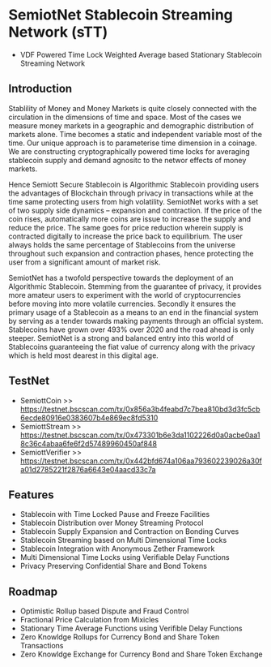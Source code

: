 # SemiotNet Stablecoin Streaming Network (sTT)
- VDF Powered Time Lock Weighted Average based Stationary Stablecoin Streaming Network

## Introduction

Stablility of Money and Money Markets is quite closely connected with the circulation in the dimensions of time and space. Most of the cases we measure money markets in a geographic and demographic distribution of markets alone. Time becomes a static and independent variable most of the time. Our unique approach is to parameterise time dimension in a coinage. We are constructing cryptographically powered time locks for averaging stablecoin supply and demand agnositc to the networ effects of money markets. 

Hence Semiott Secure Stablecoin is Algorithmic Stablecoin providing users the advantages of Blockchain through privacy in transactions while at the time same protecting users from high volatility. SemiotNet works with a set of two supply side dynamics – expansion and contraction. If the price of the coin rises, automatically more coins are issue to increase the supply and reduce the price. The same goes for price reduction wherein supply is contracted digitally to increase the price back to equilibrium. The user always holds the same percentage of Stablecoins from the universe throughout such expansion and contraction phases, hence protecting the user from a significant amount of market risk. 

SemiotNet has a twofold perspective towards the deployment of an Algorithmic Stablecoin. Stemming from the guarantee of privacy, it provides more amateur users to experiment with the world of cryptocurrencies before moving into more volatile currencies. Secondly it ensures the primary usage of a Stablecoin as a means to an end in the financial system by serving as a tender towards making payments through an official system. Stablecoins have grown over 493% over 2020 and the road ahead is only steeper. SemiotNet is a strong and balanced entry into this world of Stablecoins guaranteeing the fiat value of currency along with the privacy which is held most dearest in this digital age. 

## TestNet
- SemiottCoin >> https://testnet.bscscan.com/tx/0x856a3b4feabd7c7bea810bd3d3fc5cb6ecde80916e0383607b4e869ec8fd5310
- SemiottStream >> https://testnet.bscscan.com/tx/0x473301b6e3da1102226d0a0acbe0aa18c36c4abaa6fe6f2d57489960450af848
- SemiottVerifier >> https://testnet.bscscan.com/tx/0x442bfd674a106aa793602239026a30fa01d2785221f2876a6643e04aacd33c7a

## Features
- Stablecoin with Time Locked Pause and Freeze Facilities
- Stablecoin Distribution over Money Streaming Protocol
- Stablecoin Supply Expansion and Contraction on Bonding Curves
- Stablecoin Streaming based on Multi Dimensional Time Locks
- Stablecoin Integration with Anonymous Zether Framework
- Multi Dimensional Time Locks using Verifiable Delay Functions
- Privacy Preserving Confidential Share and Bond Tokens

## Roadmap
- Optimistic Rollup based Dispute and Fraud Control
- Fractional Price Calculation from Mixicles
- Stationary Time Average Functions using Verifible Delay Functions 
- Zero Knowldge Rollups for Currency Bond and Share Token Transactions
- Zero Knowldge Exchange for Currency Bond and Share Token Exchange
